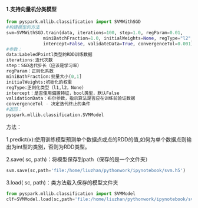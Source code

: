 #### 1.支持向量机分类模型

```py
from pyspark.mllib.classification import SVMWithSGD
#构建模型的方法
svm=SVMWithSGD.train(data, iterations=100, step=1.0, regParam=0.01,
              miniBatchFraction=1.0, initialWeights=None, regType="l2",
              intercept=False, validateData=True, convergenceTol=0.001)
#参数：
data:LabeledPointl类型的RDD训练数据
iterations:迭代次数
step：SGD迭代步长（应该是学习率）
regParam：正则化系数
miniBathFraction:批量大小(0,1]
initialWeights:初始化的权重
regType:正则化类型（l1,l2，None）
intercept：是否使用偏置特征，bool类型，默认False
validationData：布尔参数，指示算法是否应在训练前验证数据
convergenceTol - 决定迭代终止的条件
#返回：
pyspark.mllib.classification.SVMModel
```

方法：

1.predict\(x\):使用训练模型预测单个数据点或点的RDD的值,如何为单个数据点则输出为int型的类别，否则为RDD类型。

2.save\( sc, path\)：将模型保存到path（保存的是一个文件夹）

```py
svm.save(sc,path='file:/home/liuzhan/pythonwork/ipynotebook/svm.h5')
```

3.load\( sc, path\)：类方法载入保存的模型文件夹

```py
from pyspark.mllib.classification import SVMModel
clf=SVMModel.load(sc,path='file:/home/liuzhan/pythonwork/ipynotebook/svm.h5')
```



